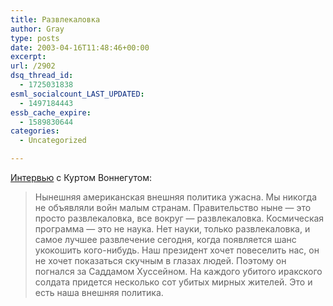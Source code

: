 ```yaml
---
title: Развлекаловка
author: Gray
type: posts
date: 2003-04-16T11:48:46+00:00
excerpt:
url: /2902
dsq_thread_id:
  - 1725031838
esml_socialcount_LAST_UPDATED:
  - 1497184443
essb_cache_expire:
  - 1589830644
categories:
  - Uncategorized

---
```








<a href="http://www.washprofile.org/Interviews/vonnegut.html" target="_blank">Интервью</a> с Куртом Воннегутом:

> Нынешняя американская внешняя политика ужасна. Мы никогда не объявляли войн малым странам. Правительство ныне &#8212; это просто развлекаловка, все вокруг &#8212; развлекаловка. Космическая программа &#8212; это не наука. Нет науки, только развлекаловка, и самое лучшее развлечение сегодня, когда появляется шанс укокошить кого-нибудь. Наш президент хочет повеселить нас, он не хочет показаться скучным в глазах людей. Поэтому он погнался за Саддамом Хуссейном. На каждого убитого иракского солдата придется несколько сот убитых мирных жителей. Это и есть наша внешняя политика.